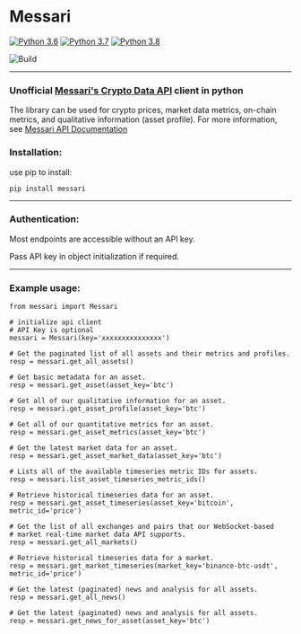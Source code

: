 # Messari


[![Python 3.6](https://img.shields.io/badge/python-3.6-blue.svg)](https://www.python.org/downloads/release/python-360/)
[![Python 3.7](https://img.shields.io/badge/python-3.7-blue.svg)](https://www.python.org/downloads/release/python-370/)
[![Python 3.8](https://img.shields.io/badge/python-3.8-blue.svg)](https://www.python.org/downloads/release/python-380/)

![Build](https://github.com/itzmestar/Messari/workflows/Build/badge.svg)

-------

### Unofficial [Messari's Crypto Data API](https://messari.io/) client in python
The library can be used for crypto prices, market data metrics, on-chain metrics, and qualitative information (asset profile).
For more information, see [Messari API Documentation](https://messari.io/api/docs)

### Installation:
use pip to install:
``` 
pip install messari
```
-----------

### Authentication:

Most endpoints are accessible without an API key.

Pass API key in object initialization if required.

-----------

### Example usage:
```
from messari import Messari

# initialize api client
# API Key is optional
messari = Messari(key='xxxxxxxxxxxxxxx')

# Get the paginated list of all assets and their metrics and profiles.
resp = messari.get_all_assets()

# Get basic metadata for an asset.
resp = messari.get_asset(asset_key='btc')

# Get all of our qualitative information for an asset.
resp = messari.get_asset_profile(asset_key='btc')

# Get all of our quantitative metrics for an asset.
resp = messari.get_asset_metrics(asset_key='btc')

# Get the latest market data for an asset.
resp = messari.get_asset_market_data(asset_key='btc')

# Lists all of the available timeseries metric IDs for assets.
resp = messari.list_asset_timeseries_metric_ids()

# Retrieve historical timeseries data for an asset.
resp = messari.get_asset_timeseries(asset_key='bitcoin', metric_id='price')

# Get the list of all exchanges and pairs that our WebSocket-based
# market real-time market data API supports.
resp = messari.get_all_markets()

# Retrieve historical timeseries data for a market.
resp = messari.get_market_timeseries(market_key='binance-btc-usdt', metric_id='price')

# Get the latest (paginated) news and analysis for all assets.
resp = messari.get_all_news()

# Get the latest (paginated) news and analysis for all assets.
resp = messari.get_news_for_asset(asset_key='btc')
```

